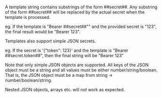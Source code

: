 A template string contains substrings of the form ##secret##. Any substring of 
the form ##secret## will be replaced by the actual secret when the template is processed.

eg. If the template is "Bearer ##secret##"" and the provided secret is "123", the final
result would be "Bearer 123".

Templates also support simple JSON secrets.

eg. If the secret is '{"token": 123}' and the template is "Bearer ##secret.token##",
then the final string will be "Bearer 123"

Note that only simple JSON objects are supported. All keys of the JSON object
must be a string and all values must be either number/string/boolean. That is,
the JSON object must be a map from string -> number/boolean/string.

Nested JSON objects, arrays etc. will not work as expected.
